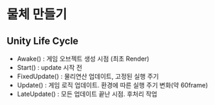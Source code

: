 # 물체 만들기

## Unity Life Cycle
- Awake() : 게임 오브젝트 생성 시점 (최초 Render)
- Start() : update 시작 전
- FixedUpdate() : 물리연산 업데이트, 고정된 실행 주기
- Update() : 게임 로직 업데이트. 환경에 따른 실행 주기 변화(약 60frame)
- LateUpdate() : 모든 업데이트 끝난 시점. 후처리 작업


